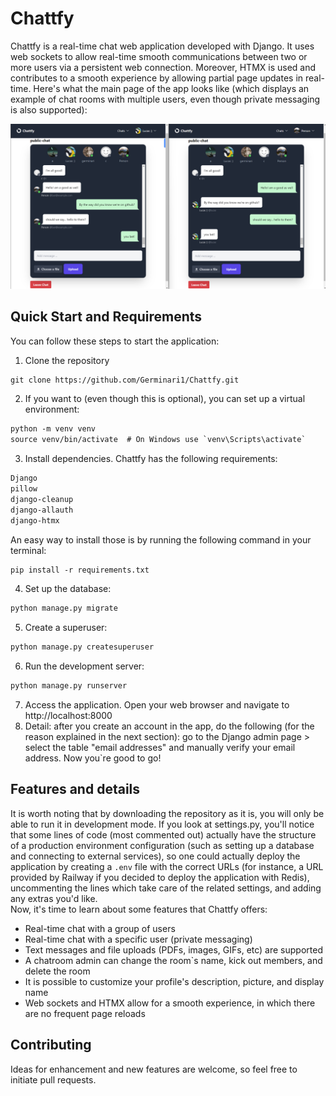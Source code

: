 # Chattfy
Chattfy is a real-time chat web application developed with Django. It uses web sockets to allow real-time smooth communications between two or more users via a persistent web connection. Moreover, HTMX is used and  contributes to a smooth experience by 
allowing partial page updates in real-time. Here's what the main page of the app looks like (which displays an example of chat rooms with multiple users, even though private messaging is also supported):


![Chattfy's group chat](demo_img.png)

## Quick Start and Requirements

You can follow these steps to start the application:
1. Clone the repository
  ```txt
  git clone https://github.com/Germinari1/Chattfy.git
  ```

2. If you want to (even though this is optional), you can set up a virtual environment:
```txt
python -m venv venv
source venv/bin/activate  # On Windows use `venv\Scripts\activate`
```
3. Install dependencies.
Chattfy has the following requirements:
```txt
Django
pillow
django-cleanup
django-allauth
django-htmx
```
An easy way to install those is by running the following command in your terminal:
```txt
pip install -r requirements.txt
```
4. Set up the database:
```txt
python manage.py migrate
```
5. Create a superuser:
```txt
python manage.py createsuperuser
```
6. Run the development server:
```txt
python manage.py runserver
```
7. Access the application. Open your web browser and navigate to http://localhost:8000
8. Detail: after you create an account in the app, do the following (for the reason explained in the next section): go to the Django admin page >  select the table "email addresses" and manually verify your email address. Now you`re good to go!

## Features and details
It is worth noting that by downloading the repository as it is, you will only be able to run it in development mode. If you look at settings.py, you'll notice that some lines of code (most commented out) actually have the structure of a production environment configuration (such as setting up a database and connecting to external services), so one could actually deploy the application by creating a `.env` file with the correct URLs (for instance, a URL provided by Railway if you decided to deploy the application with Redis), uncommenting the lines which take care of the related settings, and adding any extras you'd like. <be><br>
Now, it's time to learn about some features that Chattfy offers:
- Real-time chat with a group of users
- Real-time chat with a specific user (private messaging)
- Text messages and file uploads (PDFs, images, GIFs, etc) are supported
- A chatroom admin can change the room`s name, kick out members, and delete the room
- It is possible to customize your profile's description, picture, and display name
- Web sockets and HTMX allow for a smooth experience, in which there are no frequent page reloads

## Contributing
Ideas for enhancement and new features are welcome, so feel free to initiate pull requests.
